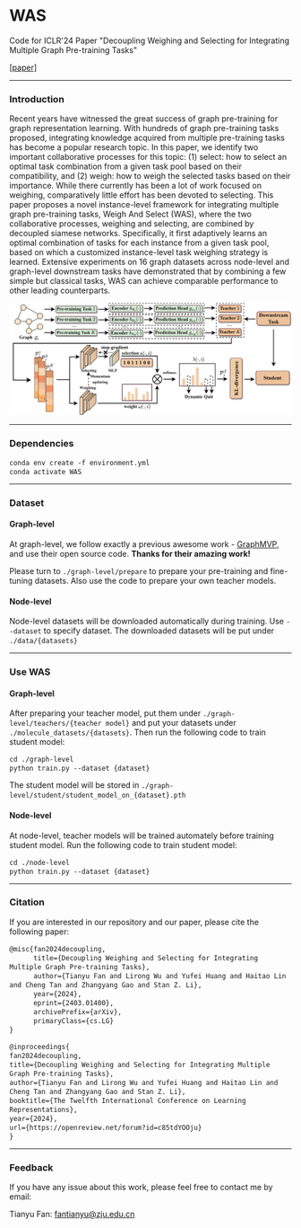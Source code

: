# WAS
Code for ICLR'24 Paper "Decoupling Weighing and Selecting for Integrating Multiple Graph Pre-training Tasks" 

[[paper]](https://arxiv.org/abs/2403.01400)

---
### Introduction
Recent years have witnessed the great success of graph pre-training for graph representation learning. With hundreds of graph pre-training tasks proposed, integrating knowledge acquired from multiple pre-training tasks has become a popular research topic. In this paper, we identify two important collaborative processes for this topic: (1) select: how to select an optimal task combination from a given task pool based on their compatibility, and (2) weigh: how to weigh the selected tasks based on their importance. While there currently has been a lot of work focused on weighing, comparatively little effort has been devoted to selecting. This paper proposes a novel instance-level framework for integrating multiple graph pre-training tasks,
Weigh And Select (WAS), where the two collaborative processes, weighing and selecting, are combined by decoupled siamese networks. Specifically, it first adaptively learns an optimal combination of tasks for each instance from a given task pool, based on which a customized instance-level task weighing strategy is learned. Extensive experiments on 16 graph datasets across node-level and graph-level downstream tasks have demonstrated that by combining a few simple but classical tasks, WAS can achieve comparable performance to other leading counterparts.

<p align="center">
  <img src='./figure/framework.png' width="800">
</p>

---

### Dependencies
```
conda env create -f environment.yml
conda activate WAS
```

---

### Dataset
#### Graph-level

At graph-level, we follow exactly a previous awesome work - [GraphMVP](https://chao1224.github.io/GraphMVP), and use their open source code. **Thanks for their amazing work!**

Please turn to `./graph-level/prepare` to prepare your pre-training and fine-tuning datasets. Also use the code to prepare your own teacher models.

#### Node-level

Node-level datasets will be downloaded automatically during training. Use `--dataset` to specify dataset.
The downloaded datasets will be put under  `./data/{datasets}`

---
### Use WAS
#### Graph-level
After preparing your teacher model, put them under `./graph-level/teachers/{teacher model}` and put your datasets under `./molecule_datasets/{datasets}`.
Then run the following code to train student model:
```
cd ./graph-level
python train.py --dataset {dataset}
```

The student model will be stored in `./graph-level/student/student_model_on_{dataset}.pth`

#### Node-level
At node-level, teacher models will be trained automately before training student model.
Run the following code to train student model:
```
cd ./node-level
python train.py --dataset {dataset}
```


---
### Citation
If you are interested in our repository and our paper, please cite the following paper:

```
@misc{fan2024decoupling,
      title={Decoupling Weighing and Selecting for Integrating Multiple Graph Pre-training Tasks}, 
      author={Tianyu Fan and Lirong Wu and Yufei Huang and Haitao Lin and Cheng Tan and Zhangyang Gao and Stan Z. Li},
      year={2024},
      eprint={2403.01400},
      archivePrefix={arXiv},
      primaryClass={cs.LG}
}
```
```
@inproceedings{
fan2024decoupling,
title={Decoupling Weighing and Selecting for Integrating Multiple Graph Pre-training Tasks},
author={Tianyu Fan and Lirong Wu and Yufei Huang and Haitao Lin and Cheng Tan and Zhangyang Gao and Stan Z. Li},
booktitle={The Twelfth International Conference on Learning Representations},
year={2024},
url={https://openreview.net/forum?id=c85tdYOOju}
}
```

---
### Feedback
If you have any issue about this work, please feel free to contact me by email:

Tianyu Fan: fantianyu@zju.edu.cn
